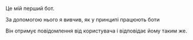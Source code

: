 <p>Це мій перший бот.</p>
<p>За допомогою нього я вивчив, як у принципі працюють боти</p>
<p>Він отримує повідомлення від користувача і відповідає йому таким же.</p>
